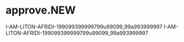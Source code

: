 # approve.NEW
I-AM-LITON-AFRIDI-199099399999799u99099_99a993999997
I-AM-LITON-AFRIDI-199099399999799u99099_99a993999997
